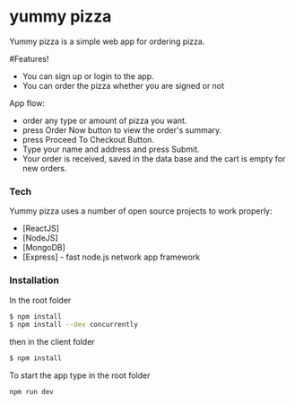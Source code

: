 # yummy pizza

Yummy pizza is a simple web app for ordering pizza.

#Features!

  - You can sign up or login to the app.
  - You can order the pizza whether you are signed or not


App flow:
  - order any type or amount of pizza you want.
  - press Order Now button to view the order's summary.
  - press Proceed To Checkout Button.
  - Type your name and address and press Submit.
  - Your order is received, saved in the data base and the cart is empty for new orders.

### Tech

Yummy pizza uses a number of open source projects to work properly:

* [ReactJS]
* [NodeJS]
* [MongoDB]
* [Express] - fast node.js network app framework

### Installation
In the root folder
```sh
$ npm install
$ npm install --dev concurrently
```

then in the client folder

```sh
$ npm install 
```
To start the app type in the root folder
```sh
npm run dev
```